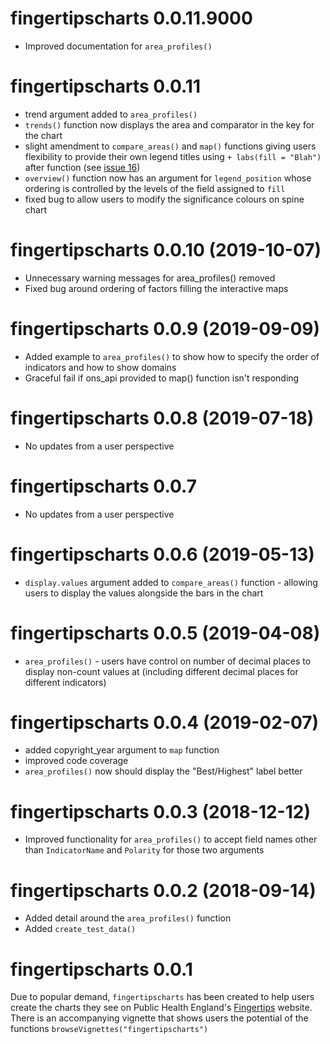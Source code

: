 # fingertipscharts 0.0.11.9000

* Improved documentation for `area_profiles()`

# fingertipscharts 0.0.11

* trend argument added to `area_profiles()`
* `trends()` function now displays the area and comparator in the key for the chart
* slight amendment to `compare_areas()` and `map()` functions giving users flexibility to provide their own legend titles using `+ labs(fill = "Blah")` after function (see [issue 16](https://github.com/PublicHealthEngland/fingertipscharts/issues/16))
* `overview()` function now has an argument for `legend_position` whose ordering is controlled by the levels of the field assigned to `fill`
* fixed bug to allow users to modify the significance colours on spine chart

# fingertipscharts 0.0.10 (2019-10-07)

* Unnecessary warning messages for area_profiles() removed
* Fixed bug around ordering of factors filling the interactive maps

# fingertipscharts 0.0.9 (2019-09-09)

* Added example to `area_profiles()` to show how to specify the order of indicators and how to show domains
* Graceful fail if ons_api provided to map() function isn't responding


# fingertipscharts 0.0.8 (2019-07-18)

* No updates from a user perspective

# fingertipscharts 0.0.7 

* No updates from a user perspective

# fingertipscharts 0.0.6 (2019-05-13)

* `display.values` argument added to `compare_areas()` function - allowing users to display the values alongside the bars in the chart

# fingertipscharts 0.0.5 (2019-04-08)

* `area_profiles()` - users have control on number of decimal places to display non-count values at (including different decimal places for different indicators)

# fingertipscharts 0.0.4 (2019-02-07)

* added copyright_year argument to `map` function
* improved code coverage
* `area_profiles()` now should display the "Best/Highest" label better

# fingertipscharts 0.0.3 (2018-12-12)

* Improved functionality for `area_profiles()` to accept field names other than `IndicatorName` and `Polarity` for those two arguments

# fingertipscharts 0.0.2 (2018-09-14)

* Added detail around the `area_profiles()` function
* Added `create_test_data()`


# fingertipscharts 0.0.1

Due to popular demand, `fingertipscharts` has been created to help users create the charts they see on Public Health England's [Fingertips](https://fingertips.phe.org.uk/) website. There is an accompanying vignette that shows users the potential of the functions `browseVignettes("fingertipscharts")`
